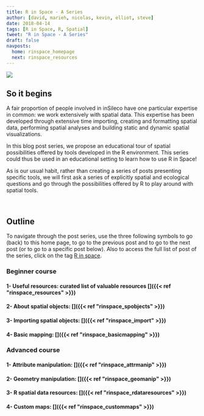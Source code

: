 ```yaml
---
title: R in Space - A Series
author: [david, marieh, nicolas, kevin, elliot, steve]
date: 2018-04-14
tags: [R in Space, R, Spatial]
tweet: "R in Space - A Series"
draft: false
navposts:
  home: rinspace_homepage
  next: rinspace_resources
---
```



![](https://img.shields.io/badge/inSileco-InDevelopment-3fb3b2.svg)


## So it begins

A fair proportion of people involved in inSileco have one particular expertise
in common: we work extensively with spatial data. This expertise has been
developed through extensive time importing, creating and formatting spatial
data, performing spatial analyses and building static and dynamic spatial
visualizations.

In this blog post series, we propose an educational tour of spatial possibilities
offered by tools developed in the R environment. This series could thus be used
in an educational setting to learn how to use R in Space!

As is our usual habit, rather than creating a series of posts presenting specific
tools, we will first ask a series of explicitly spatial and ecological questions
and go through the possibilities offered by R to play around with spatial tools.

<br/>


## Outline

To navigate through the post series, use the three following symbols <i class="fa fa-home fa-2x" aria-hidden="true"></i> to go (back) to this home page, <i class="fa fa-arrow-circle-o-right fa-2x" aria-hidden="true"></i> to go to the previous post and <i class="fa fa-arrow-circle-o-right fa-2x" aria-hidden="true"></i> to go to the next post (or to go to a specific post below).
Also to access the full list of post of the series, click on the tag [R in space](http://127.0.0.1:4321/tags/r-in-space/).


### Beginner course

#### **1- Useful resources**: curated list of valuable resources [<i class="fa fa-arrow-circle-o-right" aria-hidden="true"></i>]({{< ref "rinspace_resources" >}})

#### **2- About spatial objects**: [<i class="fa fa-arrow-circle-o-right" aria-hidden="true"></i>]({{< ref "rinspace_spobjects" >}})

#### **3- Importing spatial objects**: [<i class="fa fa-arrow-circle-o-right" aria-hidden="true"></i>]({{< ref "rinspace_import" >}})

#### **4- Basic mapping**: [<i class="fa fa-arrow-circle-o-right" aria-hidden="true"></i>]({{< ref "rinspace_basicmapping" >}})



### Advanced course

#### **1- Attribute manipulation**: [<i class="fa fa-arrow-circle-o-right" aria-hidden="true"></i>]({{< ref "rinspace_attrmanip" >}})

#### **2- Geometry manipulation**: [<i class="fa fa-arrow-circle-o-right" aria-hidden="true"></i>]({{< ref "rinspace_geomanip" >}})

#### **3- R spatial data resources**: [<i class="fa fa-arrow-circle-o-right" aria-hidden="true"></i>]({{< ref "rinspace_rdataresources" >}})

#### **4- Custom maps**: [<i class="fa fa-arrow-circle-o-right" aria-hidden="true"></i>]({{< ref "rinspace_custommaps" >}})
